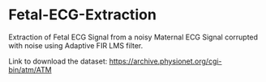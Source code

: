 # Fetal-ECG-Extraction

Extraction of Fetal ECG Signal from a noisy Maternal ECG Signal corrupted with noise using Adaptive FIR LMS filter.

Link to download the dataset: https://archive.physionet.org/cgi-bin/atm/ATM

